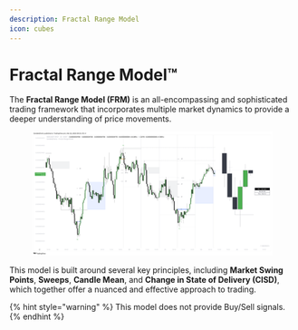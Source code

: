 ```yaml
---
description: Fractal Range Model
icon: cubes
---
```


# Fractal Range Model™

The **Fractal Range Model (FRM)** is an all-encompassing and sophisticated trading framework that incorporates multiple market dynamics to provide a deeper understanding of price movements.

<figure><img src="../../.gitbook/assets/docs-frm-001.png" alt=""><figcaption></figcaption></figure>

This model is built around several key principles, including **Market Swing Points**, **Sweeps**, **Candle Mean**, and **Change in State of Delivery (CISD)**, which together offer a nuanced and effective approach to trading.

{% hint style="warning" %}
This model does not provide Buy/Sell signals.
{% endhint %}

